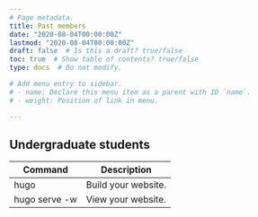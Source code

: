 ```yaml
---
# Page metadata.
title: Past members
date: "2020-08-04T00:00:00Z"
lastmod: "2020-08-04T00:00:00Z"
draft: false  # Is this a draft? true/false
toc: true  # Show table of contents? true/false
type: docs  # Do not modify.

# Add menu entry to sidebar.
# - name: Declare this menu item as a parent with ID `name`.
# - weight: Position of link in menu.

---
```


## Undergraduate students

| Command         | Description                    |
| ----------------| ------------------------------ |
| hugo            | Build your website.            |
| hugo serve -w   | View your website.             |